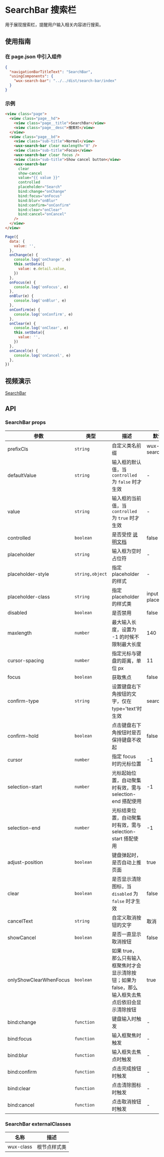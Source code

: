 # SearchBar 搜索栏

用于展现搜索栏，提醒用户输入相关内容进行搜索。

## 使用指南

### 在 page.json 中引入组件

```json
{
  "navigationBarTitleText": "SearchBar",
  "usingComponents": {
    "wux-search-bar": "../../dist/search-bar/index"
  }
}
```

### 示例

```html
<view class="page">
  <view class="page__hd">
    <view class="page__title">SearchBar</view>
    <view class="page__desc">搜索栏</view>
  </view>
  <view class="page__bd">
    <view class="sub-title">Normal</view>
    <wux-search-bar clear maxlength="8" />
    <view class="sub-title">Focus</view>
    <wux-search-bar clear focus />
    <view class="sub-title">Show cancel button</view>
    <wux-search-bar
      clear
      show-cancel
      value="{{ value }}"
      controlled
      placeholder="Search"
      bind:change="onChange"
      bind:focus="onFocus"
      bind:blur="onBlur"
      bind:confirm="onConfirm"
      bind:clear="onClear"
      bind:cancel="onCancel"
    />
  </view>
</view>
```

```js
Page({
  data: {
    value: '',
  },
  onChange(e) {
    console.log('onChange', e)
    this.setData({
      value: e.detail.value,
    })
  },
  onFocus(e) {
    console.log('onFocus', e)
  },
  onBlur(e) {
    console.log('onBlur', e)
  },
  onConfirm(e) {
    console.log('onConfirm', e)
  },
  onClear(e) {
    console.log('onClear', e)
    this.setData({
      value: '',
    })
  },
  onCancel(e) {
    console.log('onCancel', e)
  },
})
```

## 视频演示

[SearchBar](./_media/search-bar.mp4 ':include :type=iframe width=375px height=667px')

## API

### SearchBar props

| 参数                   | 类型            | 描述                                                                                                  | 默认值            |
| ---------------------- | --------------- | ----------------------------------------------------------------------------------------------------- | ----------------- |
| prefixCls              | `string`        | 自定义类名前缀                                                                                        | wux-search-bar    |
| defaultValue           | `string`        | 输入框的默认值，当 `controlled` 为 `false` 时才生效                                                   | -                 |
| value                  | `string`        | 输入框的当前值，当 `controlled` 为 `true` 时才生效                                                    | -                 |
| controlled             | `boolean`       | 是否受控 [说明文档](controlled.md)                                                                    | false             |
| placeholder            | `string`        | 输入框为空时占位符                                                                                    | -                 |
| placeholder-style      | `string,object` | 指定 placeholder 的样式                                                                               | -                 |
| placeholder-class      | `string`        | 指定 placeholder 的样式类                                                                             | input-placeholder |
| disabled               | `boolean`       | 是否禁用                                                                                              | false             |
| maxlength              | `number`        | 最大输入长度，设置为 -1 的时候不限制最大长度                                                          | 140               |
| cursor-spacing         | `number`        | 指定光标与键盘的距离，单位 px                                                                         | 11                |
| focus                  | `boolean`       | 获取焦点                                                                                              | false             |
| confirm-type           | `string`        | 设置键盘右下角按钮的文字，仅在 type='text'时生效                                                      | search            |
| confirm-hold           | `boolean`       | 点击键盘右下角按钮时是否保持键盘不收起                                                                | false             |
| cursor                 | `number`        | 指定 focus 时的光标位置                                                                               | -1                |
| selection-start        | `number`        | 光标起始位置，自动聚集时有效，需与 selection-end 搭配使用                                             | -1                |
| selection-end          | `number`        | 光标结束位置，自动聚集时有效，需与 selection-start 搭配使用                                           | -1                |
| adjust-position        | `boolean`       | 键盘弹起时，是否自动上推页面                                                                          | true              |
| clear                  | `boolean`       | 是否显示清除图标，当 `disabled` 为 `false` 时才生效                                                   | false             |
| cancelText             | `string`        | 自定义取消按钮的文字                                                                                  | 取消              |
| showCancel             | `boolean`       | 是否一直显示取消按钮                                                                                  | false             |
| onlyShowClearWhenFocus | `boolean`       | 如果 true，那么只有输入框聚焦时才会显示清除按钮；如果为 false，那么输入框失去焦点后依旧会显示清除按钮 | true              |
| bind:change            | `function`      | 键盘输入时触发                                                                                        | -                 |
| bind:focus             | `function`      | 输入框聚焦时触发                                                                                      | -                 |
| bind:blur              | `function`      | 输入框失去焦点时触发                                                                                  | -                 |
| bind:confirm           | `function`      | 点击完成按钮时触发                                                                                    | -                 |
| bind:clear             | `function`      | 点击清除图标时触发                                                                                    | -                 |
| bind:cancel            | `function`      | 点击取消按钮时触发                                                                                    | -                 |

### SearchBar externalClasses

| 名称      | 描述         |
| --------- | ------------ |
| wux-class | 根节点样式类 |
